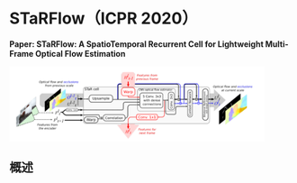 # STaRFlow（ICPR 2020）

**Paper: STaRFlow: A SpatioTemporal Recurrent Cell for Lightweight Multi-Frame Optical Flow Estimation**

<img src = "./../images/STaRFlow1.png" align="center" style="width:90%">

## 概述

